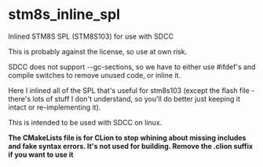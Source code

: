 # stm8s_inline_spl

Inlined STM8S SPL (STM8S103) for use with SDCC

This is probably against the license, so use at own risk.

SDCC does not support --gc-sections, so we have to either use #ifdef's 
and compile switches to remove unused code, or inline it.

Here I inlined all of the SPL that's useful for stm8s103 (except the flash file -
there's lots of stuff I don't understand, so you'll do better just keeping it
intact or re-implementing it).

This is intended to be used with SDCC on linux.

**The CMakeLists file is for CLion to stop whining about missing includes and fake syntax errors.
It's not used for building. Remove the .clion suffix if you want to use it**
